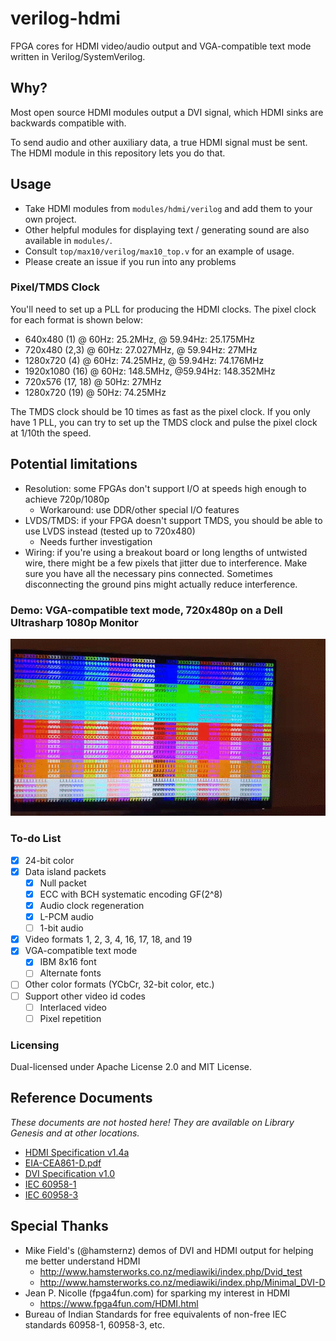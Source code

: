 # verilog-hdmi

FPGA cores for HDMI video/audio output and VGA-compatible text mode written in Verilog/SystemVerilog.

## Why?

Most open source HDMI modules output a DVI signal, which HDMI sinks are backwards compatible with.

To send audio and other auxiliary data, a true HDMI signal must be sent. The HDMI module in this repository lets you do that.


## Usage

* Take HDMI modules from `modules/hdmi/verilog` and add them to your own project.
* Other helpful modules for displaying text / generating sound are also available in `modules/`.
* Consult `top/max10/verilog/max10_top.v` for an example of usage.
* Please create an issue if you run into any problems

### Pixel/TMDS Clock

You'll need to set up a PLL for producing the HDMI clocks. The pixel clock for each format is shown below:

* 640x480 (1) @ 60Hz: 25.2MHz, @ 59.94Hz: 25.175MHz
* 720x480 (2,3) @ 60Hz: 27.027MHz, @ 59.94Hz: 27MHz
* 1280x720 (4) @ 60Hz: 74.25MHz, @ 59.94Hz: 74.176MHz
* 1920x1080 (16) @ 60Hz: 148.5MHz, @59.94Hz: 148.352MHz
* 720x576 (17, 18) @ 50Hz: 27MHz
* 1280x720 (19) @ 50Hz: 74.25MHz

The TMDS clock should be 10 times as fast as the pixel clock.  If you only have 1 PLL, you can try to set up the TMDS clock and pulse the pixel clock at 1/10th the speed.

## Potential limitations

* Resolution: some FPGAs don't support I/O at speeds high enough to achieve 720p/1080p
	* Workaround: use DDR/other special I/O features
* LVDS/TMDS: if your FPGA doesn't support TMDS, you should be able to use LVDS instead (tested up to 720x480)
    * Needs further investigation
* Wiring: if you're using a breakout board or long lengths of untwisted wire, there might be a few pixels that jitter due to interference. Make sure you have all the necessary pins connected. Sometimes disconnecting the ground pins might actually reduce interference.

### Demo: VGA-compatible text mode, 720x480p on a Dell Ultrasharp 1080p Monitor

![GIF showing VGA-compatible text mode on a monitor](demo.gif)

### To-do List
- [x] 24-bit color
- [x] Data island packets
	- [x] Null packet
	- [x] ECC with BCH systematic encoding GF(2^8)
	- [x] Audio clock regeneration
	- [x] L-PCM audio
	- [ ] 1-bit audio
- [x] Video formats 1, 2, 3, 4, 16, 17, 18, and 19
- [x] VGA-compatible text mode
	- [x] IBM 8x16 font
	- [ ] Alternate fonts
- [ ] Other color formats (YCbCr, 32-bit color, etc.)
- [ ] Support other video id codes
	- [ ] Interlaced video
	- [ ] Pixel repetition

### Licensing

Dual-licensed under Apache License 2.0 and MIT License.

## Reference Documents

*These documents are not hosted here! They are available on Library Genesis and at other locations.*

* [HDMI Specification v1.4a](https://libgen.is/book/index.php?md5=28FFF92120C7A2C88F91727004DA71ED)
* [EIA-CEA861-D.pdf](https://libgen.is/book/index.php?md5=CEE424CA0F098096B6B4EC32C32F80AA)
* [DVI Specification v1.0](https://www.cs.unc.edu/~stc/FAQs/Video/dvi_spec-V1_0.pdf)
* [IEC 60958-1](https://ia803003.us.archive.org/30/items/gov.in.is.iec.60958.1.2004/is.iec.60958.1.2004.pdf)
* [IEC 60958-3](https://ia800905.us.archive.org/22/items/gov.in.is.iec.60958.3.2003/is.iec.60958.3.2003.pdf)

## Special Thanks

* Mike Field's (@hamsternz) demos of DVI and HDMI output for helping me better understand HDMI
	* http://www.hamsterworks.co.nz/mediawiki/index.php/Dvid_test
	* http://www.hamsterworks.co.nz/mediawiki/index.php/Minimal_DVI-D
* Jean P. Nicolle (fpga4fun.com) for sparking my interest in HDMI
	* https://www.fpga4fun.com/HDMI.html
* Bureau of Indian Standards for free equivalents of non-free IEC standards 60958-1, 60958-3, etc.

